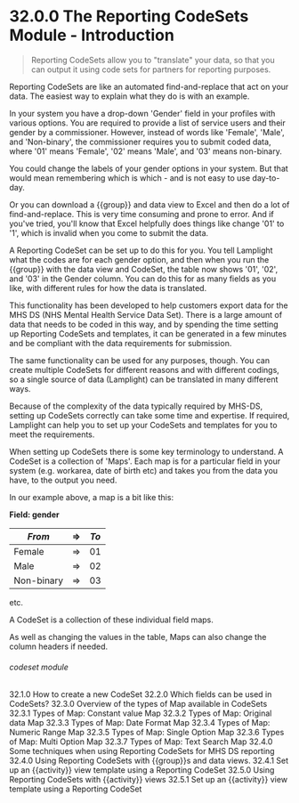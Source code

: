 # 32.0.0 The Reporting CodeSets Module - Introduction

> Reporting CodeSets allow you to "translate" your data, so that you can output it using code sets for 
> partners for reporting purposes.  

Reporting CodeSets are like an automated find-and-replace that act on your data.  The easiest way to explain
what they do is with an example.

In your system you have a drop-down 'Gender' field in your profiles with various options.  You are required to 
provide a list of service users and their gender by a commissioner.  However, instead of words like 'Female', 'Male', 
and 'Non-binary', the commissioner requires you to submit coded data, where '01' means 'Female', '02' means 'Male', and
'03' means non-binary.

You could change the labels of your gender options in your system. But that would mean remembering which is which - 
and is not easy to use day-to-day.

Or you can download a {{group}} and data view to Excel and then do a lot of find-and-replace.  This is very time 
consuming and prone to error.  And if you've tried, you'll know that Excel helpfully does things like change '01' to '1',
which is invalid when you come to submit the data.

A Reporting CodeSet can be set up to do this for you.  You tell Lamplight what the codes are for each gender option, and then when you
run the {{group}} with the data view and CodeSet, the table now shows '01', '02', and '03' in the Gender column.  You 
can do this for as many fields as you like, with different rules for how the data is translated.

This functionality has been developed to help customers export data for the MHS DS (NHS Mental Health Service Data Set).
There is a large amount of data that needs to be coded in this way, and by spending the time setting up Reporting 
CodeSets and templates, it can be generated in a few minutes and be compliant with the data requirements for submission.

The same functionality can be used for any purposes, though.  You can create multiple CodeSets for different reasons
and with different codings, so a single source of data (Lamplight) can be translated in many different ways.

Because of the complexity of the data typically required by MHS-DS, setting up CodeSets correctly can take some time
and expertise.  If required, Lamplight can help you to set up your CodeSets and templates for you to meet the requirements.

When setting up CodeSets there is some key terminology to understand.  A CodeSet is a collection of 'Maps'.  Each map
is for a particular field in your system (e.g. workarea, date of birth etc) and takes you from the data you have, to 
the output you need.

In our example above, a map is a bit like this:

**Field: gender**

| *From* | =>  | *To* |
|--------|-----|------|
| Female | =>  | 01   |
 | Male | => | 02 |
| Non-binary | => | 03 |
etc.

A CodeSet is a collection of these individual field maps.

As well as changing the values in the table, Maps can also change the column headers if needed.


###### codeset module

32.1.0 How to create a new CodeSet
32.2.0 Which fields can be used in CodeSets?
32.3.0 Overview of the types of Map available in CodeSets
32.3.1 Types of Map: Constant value Map
32.3.2 Types of Map: Original data Map
32.3.3 Types of Map: Date Format Map
32.3.4 Types of Map: Numeric Range Map
32.3.5 Types of Map: Single Option Map
32.3.6 Types of Map: Multi Option Map
32.3.7 Types of Map: Text Search Map
32.4.0 Some techniques when using Reporting CodeSets for MHS DS reporting
32.4.0 Using Reporting CodeSets with {{group}}s and data views.
32.4.1 Set up an {{activity}} view template using a Reporting CodeSet
32.5.0 Using Reporting CodeSets with {{activity}} views
32.5.1 Set up an {{activity}} view template using a Reporting CodeSet